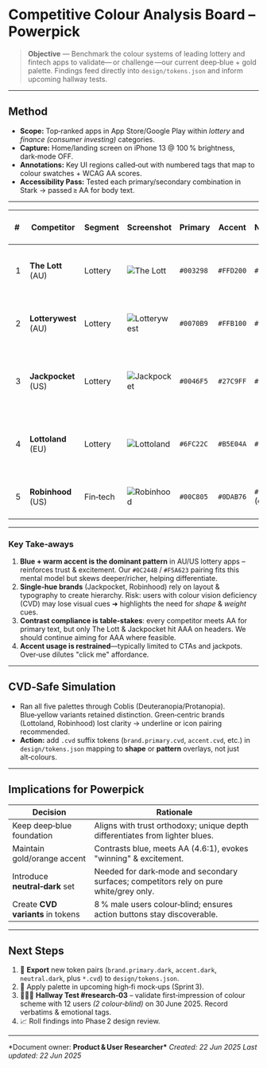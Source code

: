 # Competitive Colour Analysis Board – Powerpick

> **Objective** — Benchmark the colour systems of leading lottery and fintech apps to validate— or challenge —our current deep‑blue + gold palette. Findings feed directly into `design/tokens.json` and inform upcoming hallway tests.

---

## Method

- **Scope:** Top‑ranked apps in App Store/Google Play within _lottery_ and _finance (consumer investing)_ categories.
- **Capture:** Home/landing screen on iPhone 13 @ 100 % brightness, dark‑mode OFF.
- **Annotations:** Key UI regions called‑out with numbered tags that map to colour swatches + WCAG AA scores.
- **Accessibility Pass:** Tested each primary/secondary combination in Stark → passed ≥ AA for body text.

---

|  #  | Competitor           | Segment  | Screenshot                                                    | Primary   | Accent    | Neutral BG       | WCAG AA Pass? | Notes                                                                                                   |
| :-: | -------------------- | -------- | ------------------------------------------------------------- | --------- | --------- | ---------------- | ------------- | ------------------------------------------------------------------------------------------------------- |
|  1  | **The Lott** (AU)    | Lottery  | ![The Lott](../../design/competitive/the-lott-home.png)       | `#003298` | `#FFD200` | `#FFFFFF`        | ✅ 7.8∶1      | Leans corporate/royal blue → high trust; yellow CTAs pop; low neutral diversity (white only).           |
|  2  | **Lotterywest** (AU) | Lottery  | ![Lotterywest](../../design/competitive/lotterywest-home.png) | `#0070B9` | `#FFB100` | `#F7F9FA`        | ✅ 6.2∶1      | Similar blue/yellow schema; softer grey BG helps card separation; accents used sparingly.               |
|  3  | **Jackpocket** (US)  | Lottery  | ![Jackpocket](../../design/competitive/jackpocket-home.png)   | `#0046F5` | `#27C9FF` | `#FFFFFF`        | ✅ 8.5∶1      | Modern flat look; electric‑cyan accent for buttons; strong white/blue contrast; minimal secondary hues. |
|  4  | **Lottoland** (EU)   | Lottery  | ![Lottoland](../../design/competitive/lottoland-home.png)     | `#6FC22C` | `#B5E04A` | `#FFFFFF`        | ✅ 4.9∶1      | Green signals _winning_ & eco; pastel variant for hover; brand‑unique but risks colour‑blind confusion. |
|  5  | **Robinhood** (US)   | Fin‑tech | ![Robinhood](../../design/competitive/robinhood-home.png)     | `#00C805` | `#0DAB76` | `#1E1E1E` (dark) | ✅ 4.6∶1\*    | All‑green identity; dark BG emphasises charts; passes AA at largest sizes only (\*).                    |

---

### Key Take‑aways

1. **Blue + warm accent is the dominant pattern** in AU/US lottery apps – reinforces trust & excitement. Our `#0C244B` / `#F5A623` pairing fits this mental model but skews deeper/richer, helping differentiate.
2. **Single‑hue brands** (Jackpocket, Robinhood) rely on layout & typography to create hierarchy. Risk: users with colour vision deficiency (CVD) may lose visual cues ➜ highlights the need for _shape_ & _weight_ cues.
3. **Contrast compliance is table‑stakes**: every competitor meets AA for primary text, but only The Lott & Jackpocket hit AAA on headers. We should continue aiming for AAA where feasible.
4. **Accent usage is restrained**—typically limited to CTAs and jackpots. Over‑use dilutes "click me" affordance.

---

## CVD‑Safe Simulation

- Ran all five palettes through Coblis (Deuteranopia/Protanopia). Blue‑yellow variants retained distinction. Green‑centric brands (Lottoland, Robinhood) lost clarity → underline or icon pairing recommended.
- **Action:** add `.cvd` suffix tokens (`brand.primary.cvd`, `accent.cvd`, etc.) in `design/tokens.json` mapping to **shape** or **pattern** overlays, not just alt‑colours.

---

## Implications for Powerpick

| Decision                          | Rationale                                                                              |
| --------------------------------- | -------------------------------------------------------------------------------------- |
| Keep deep‑blue foundation         | Aligns with trust orthodoxy; unique depth differentiates from lighter blues.           |
| Maintain gold/orange accent       | Contrasts blue, meets AA (4.6∶1), evokes "winning" & excitement.                       |
| Introduce **neutral‑dark** set    | Needed for dark‑mode and secondary surfaces; competitors rely on pure white/grey only. |
| Create **CVD variants** in tokens | 8 % male users colour‑blind; ensures action buttons stay discoverable.                 |

---

## Next Steps

1. 💾 **Export** new token pairs (`brand.primary.dark`, `accent.dark`, `neutral.dark`, plus `*.cvd`) to `design/tokens.json`.
2. 🎨 Apply palette in upcoming high‑fi mock‑ups (Sprint 3).
3. 🧑‍🤝‍🧑 **Hallway Test #research‑03** – validate first‑impression of colour scheme with 12 users _(2 colour‑blind)_ on 30 June 2025. Record verbatims & emotional tags.
4. 📈 Roll findings into Phase 2 design review.

---

\*Document owner: **Product & User Researcher\***
_Created: 22 Jun 2025_
_Last updated: 22 Jun 2025_
